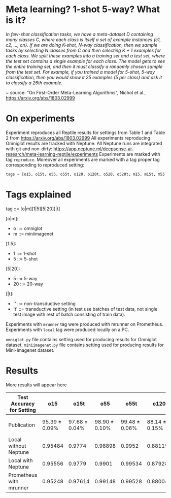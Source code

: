 # Meta learning? 1-shot 5-way? What is it?

*In few-shot classification tasks, we have a meta-dataset D containing many classes C, where each
class is itself a set of example instances {c1, c2, ..., cn}. If we are doing K-shot, N-way classification,
then we sample tasks by selecting N classes from C and then selecting K + 1 examples for each
class. We split these examples into a training set and a test set, where the test set contains a single
example for each class. The model gets to see the entire training set, and then it must classify a
randomly chosen sample from the test set. For example, if you trained a model for 5-shot, 5-way
classification, then you would show it 25 examples (5 per class) and ask it to classify a 26th example.*

~ source: "On First-Order Meta-Learning Algorithms", Nichol et al., https://arxiv.org/abs/1803.02999
 
# On experiments
 
Experiment reproduces all Reptile results for settings from Table 1 and Table 2 from https://arxiv.org/abs/1803.02999
All experiments reproducing Omniglot results are tracked with Neptune. All Neptune runs are integrated with git and non-dirty:
https://app.neptune.ml/deepsense-ai-research/meta-learning-reptile/experiments
Experiments are marked with tag `reproduce`. Moreover all experiments are marked with a tag proper tag corresponding to reproduced setting:
```python
tags = [o15, o15t, o55, o55t, o120, o120t, o520, o520t, m15, m15t, m55, m55t]
```

# Tags explained

tag ::= [o|m][1|5][5|20][|t]

[o|m]:
- o ::= omniglot
- m ::= miniimagenet

[1:5]:
- 1 ::= 1-shot
- 5 ::= 5-shot

[5|20]:
- 5 ::= 5-way
- 20 ::= 20-way

[|t]:
- '' ::= non-transductive setting
- 't' ::= transductive setting (in test use batches of test data, not single test image with rest of batch consisting of train data).


Experiments with `mrunner` tag were produced with mrunner on Prometheus. Experiments with `local` tag were produced locally on a PC.

`omniglot.py` file contains setting used for producing results for Omniglot dataset.
`miniimagenet.py` file contains setting used for producing results for Mini-Imagenet dataset.

# Results
More results will appear here


Test Accuracy for Setting | o15 | o15t | o55 | o55t | o120 | o120t | o520 | o520t | m15 | m15t | m55 | m55t
--- | --- | --- | --- |--- |--- |--- |--- |--- |--- |--- |--- | ---
Publication | 95.39 ± 0.09% | 97.68 ± 0.04% | 98.90 ± 0.10% | 99.48 ± 0.06% | 88.14 ± 0.15% | 89.43 ± 0.14% | 96.65 ± 0.33% | 97.12 ± 0.32% | 47.07 ± 0.26% | 49.97 ± 0.32% | 62.74 ± 0.37% | 65.99 ± 0.58%
Local without Neptune | 0.95484 | 0.9774 | 0.98898 | 0.9952 | 0.881155 | 0.89296 | 0.965645 | 0.9755 | --- | --- | --- | ---
Local with Neptune | 0.95556 | 0.9779 | 0.9901 | 0.99534 | 0.87928 | 0.89129 | 0.965305 | 0.970515 | --- | --- | --- | ---
Prometheus with mrunner | 0.95248 | 0.97614 | 0.99148 | 0.99528 | 0.88004 | 0.891275 | 0.965595 | 0.969905 | 0.47154 | 0.49234 | 0.6332 | 0.66136
